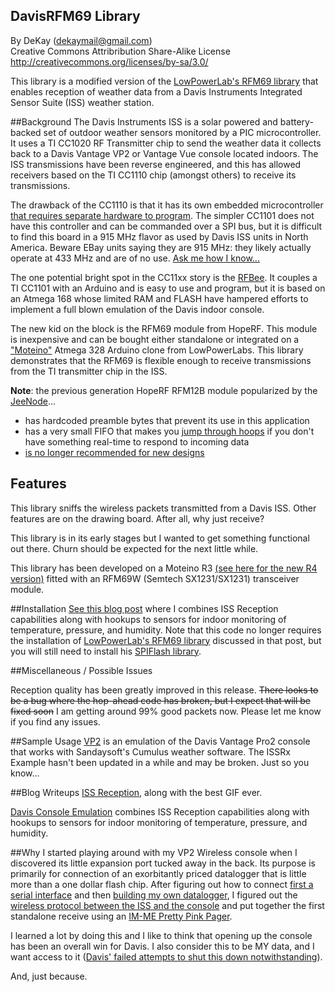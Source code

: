 DavisRFM69 Library
-------------------
By DeKay (dekaymail@gmail.com)
<br>
Creative Commons Attribribution Share-Alike License
http://creativecommons.org/licenses/by-sa/3.0/

This library is a modified version of the [LowPowerLab's RFM69 library](https://github.com/LowPowerLab/RFM69) that enables reception of weather data from a Davis Instruments Integrated Sensor Suite (ISS) weather station.

##Background
The Davis Instruments ISS is a solar powered and battery-backed set of outdoor weather sensors monitored by a PIC microcontroller.  It uses a TI CC1020 RF Transmitter chip to send the weather data it collects back to a Davis Vantage VP2 or Vantage Vue console located indoors.  The ISS transmissions have been reverse engineered, and this has allowed receivers based on the TI CC1110 chip (amongst others) to receive its transmissions.

The drawback of the CC1110 is that it has its own embedded microcontroller [that requires separate hardware to program](http://madscientistlabs.blogspot.ca/2012/01/troubles-with-im-me-and-goodfet.html).  The simpler CC1101 does not have this controller and can be commanded over a SPI bus, but it is difficult to find this board in a 915 MHz flavor as used by Davis ISS units in North America.  Beware EBay units saying they are 915 MHz: they likely actually operate at 433 MHz and are of no use.  [Ask me how I know...](http://madscientistlabs.blogspot.ca/2013/04/dead-end.html)

The one potential bright spot in the CC11xx story is the [RFBee](http://www.seeedstudio.com/depot/rfbee-v11-wireless-arduino-compatible-node-p-614.html).  It couples a TI CC1101 with an Arduino and is easy to use and program, but it is based on an Atmega 168 whose limited RAM and FLASH have hampered efforts to implement a full blown emulation of the Davis indoor console.

The new kid on the block is the RFM69 module from HopeRF.  This module is inexpensive and can be bought either standalone or integrated on a ["Moteino"](http://lowpowerlab.com/blog/category/moteino/) Atmega 328 Arduino clone from LowPowerLabs.  This library demonstrates that the RFM69 is flexible enough to receive transmissions from the TI transmitter chip in the ISS.

**Note**: the previous generation HopeRF RFM12B module popularized by the [JeeNode](http://jeelabs.net/projects/cafe/wiki/Dive_Into_JeeNodeshttp://jeelabs.net/projects/cafe/wiki/Dive_Into_JeeNodes)...
- has hardcoded preamble bytes that prevent its use in this application
- has a very small FIFO that makes you [jump through hoops](https://github.com/gkaindl/rfm12b-linux) if you don't have something real-time to respond to incoming data
- [is no longer recommended for new designs](http://jeelabs.org/2013/06/28/status-of-the-rfm12b/)

## Features
This library sniffs the wireless packets transmitted from a Davis ISS.  Other features are on the drawing board.  After all, why just receive?

This library is in its early stages but I wanted to get something functional out there.  Churn should be expected for the next little while.

This library has been developed on a Moteino R3 [(see here for the new R4 version)](http://lowpowerlab.com/shop/Moteino-R4)
fitted with an RFM69W (Semtech SX1231/SX1231) transceiver module.

##Installation
[See this blog post](http://madscientistlabs.blogspot.ca/2014/02/build-your-own-davis-weather-station_17.html) where I combines ISS Reception capabilities along with hookups to sensors for indoor monitoring of temperature, pressure, and humidity.  Note that this code no longer requires the installation of [LowPowerLab's RFM69 library](https://github.com/LowPowerLab/RFM69) discussed in that post, but you will still need to install his [SPIFlash library](https://github.com/LowPowerLab/SPIFlash).

##Miscellaneous / Possible Issues

Reception quality has been greatly improved in this release.  ~~There looks to be a bug where the hop-ahead code has broken, but I expect that will be fixed soon~~ I am getting around 99% good packets now.  Please let me know if you find any issues.

##Sample Usage
[VP2](https://github.com/dekay/DavisRFM69/blob/master/Examples/VP2/VP2.ino) is an emulation of the Davis Vantage Pro2 console that works with Sandaysoft's Cumulus weather software.  The ISSRx Example hasn't been updated in a while and may be broken.  Just so you know...

##Blog Writeups
[ISS Reception](http://madscientistlabs.blogspot.ca/2014/01/more-than-one-way-to-skin-cat.html), along with the best GIF ever.

[Davis Console Emulation](http://madscientistlabs.blogspot.ca/2014/02/build-your-own-davis-weather-station_17.html) combines ISS Reception capabilities along with hookups to sensors for indoor monitoring of temperature, pressure, and humidity.  

##Why
I started playing around with my VP2 Wireless console when I discovered its little expansion port tucked away in the back.  Its purpose is primarily for connection of an exorbitantly priced datalogger that is little more than a one dollar flash chip.  After figuring out how to connect [first a serial interface](http://madscientistlabs.blogspot.ca/2011/01/davis-weatherlink-software-not-required.html) and then [building my own datalogger](http://madscientistlabs.blogspot.ca/2011/10/build-your-own-davis-console-datalogger.html), I figured out the [wireless protocol between the ISS and the console](http://madscientistlabs.blogspot.ca/2012/03/first-you-get-sugar.html) and put together the first standalone receive using an [IM-ME Pretty Pink Pager](http://madscientistlabs.blogspot.ca/2012/04/achievement-unlocked-im-me-weather.html).

I learned a lot by doing this and I like to think that opening up the console has been an overall win for Davis.  I also consider this to be MY data, and I want access to it ([Davis' failed attempts to shut this down notwithstanding](http://meteo.annoyingdesigns.com/DavisSPI.pdf)).

And, just because.
